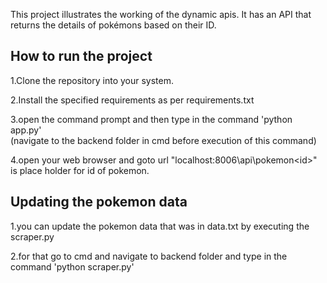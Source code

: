 This project illustrates the working of the dynamic apis.
It has an API that returns the details of pokémons based on their ID.

## How to run the project

1.Clone the repository into your system.

2.Install the specified requirements as per requirements.txt

3.open the command prompt and then type in the command 'python app.py'   
(navigate to the backend folder in cmd before execution of this command)

4.open your web browser and goto url "localhost:8006\api\pokemon\<id>" <id> is place holder for id of pokemon.


## Updating the pokemon data
1.you can update the pokemon data that was in data.txt by executing the scraper.py

2.for that go to cmd and navigate to backend folder and type in the command 'python scraper.py'
